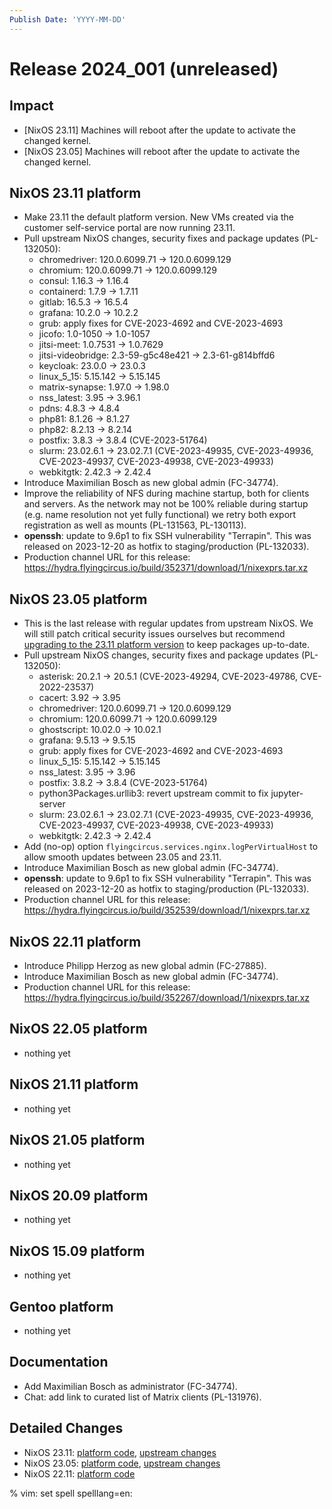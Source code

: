 ```yaml
---
Publish Date: 'YYYY-MM-DD'
---
```


# Release 2024_001 (unreleased)

## Impact

- \[NixOS 23.11\] Machines will reboot after the update to activate the changed kernel.
- \[NixOS 23.05\] Machines will reboot after the update to activate the changed kernel.

## NixOS 23.11 platform

- Make 23.11 the default platform version. New VMs created via the customer self-service portal
  are now running 23.11.
- Pull upstream NixOS changes, security fixes and package updates (PL-132050):
  - chromedriver: 120.0.6099.71 -> 120.0.6099.129
  - chromium: 120.0.6099.71 -> 120.0.6099.129
  - consul: 1.16.3 -> 1.16.4
  - containerd: 1.7.9 -> 1.7.11
  - gitlab: 16.5.3 -> 16.5.4
  - grafana: 10.2.0 -> 10.2.2
  - grub: apply fixes for CVE-2023-4692 and CVE-2023-4693
  - jicofo: 1.0-1050 -> 1.0-1057
  - jitsi-meet: 1.0.7531 -> 1.0.7629
  - jitsi-videobridge: 2.3-59-g5c48e421 -> 2.3-61-g814bffd6
  - keycloak: 23.0.0 -> 23.0.3
  - linux_5_15: 5.15.142 -> 5.15.145
  - matrix-synapse: 1.97.0 -> 1.98.0
  - nss_latest: 3.95 -> 3.96.1
  - pdns: 4.8.3 -> 4.8.4
  - php81: 8.1.26 -> 8.1.27
  - php82: 8.2.13 -> 8.2.14
  - postfix: 3.8.3 -> 3.8.4 (CVE-2023-51764)
  - slurm: 23.02.6.1 -> 23.02.7.1 (CVE-2023-49935, CVE-2023-49936, CVE-2023-49937, CVE-2023-49938, CVE-2023-49933)
  - webkitgtk: 2.42.3 → 2.42.4
- Introduce Maximilian Bosch as new global admin (FC-34774).
- Improve the reliability of NFS during machine startup, both for clients and
  servers. As the network may not be 100% reliable during startup (e.g. name
  resolution not yet fully functional) we retry both export registration as
  well as mounts (PL-131563, PL-130113).
- **openssh**: update to 9.6p1 to fix SSH vulnerability "Terrapin".
  This was released on 2023-12-20 as hotfix to staging/production (PL-132033).
- Production channel URL for this release: https://hydra.flyingcircus.io/build/352371/download/1/nixexprs.tar.xz

## NixOS 23.05 platform

- This is the last release with regular updates from upstream NixOS.
  We will still patch critical security issues ourselves but recommend
  [upgrading to the 23.11 platform version](https://doc.flyingcircus.io/roles/fc-23.11-production/upgrade.html)
  to keep packages up-to-date.
- Pull upstream NixOS changes, security fixes and package updates (PL-132050):
  - asterisk: 20.2.1 -> 20.5.1 (CVE-2023-49294, CVE-2023-49786, CVE-2022-23537)
  - cacert: 3.92 -> 3.95
  - chromedriver: 120.0.6099.71 -> 120.0.6099.129
  - chromium: 120.0.6099.71 -> 120.0.6099.129
  - ghostscript: 10.02.0 -> 10.02.1
  - grafana: 9.5.13 -> 9.5.15
  - grub: apply fixes for CVE-2023-4692 and CVE-2023-4693
  - linux_5_15: 5.15.142 -> 5.15.145
  - nss_latest: 3.95 -> 3.96
  - postfix: 3.8.2 -> 3.8.4 (CVE-2023-51764)
  - python3Packages.urllib3: revert upstream commit to fix jupyter-server
  - slurm: 23.02.6.1 -> 23.02.7.1 (CVE-2023-49935, CVE-2023-49936, CVE-2023-49937, CVE-2023-49938, CVE-2023-49933)
  - webkitgtk: 2.42.3 → 2.42.4
- Add (no-op) option `flyingcircus.services.nginx.logPerVirtualHost` to allow
  smooth updates between 23.05 and 23.11.
- Introduce Maximilian Bosch as new global admin (FC-34774).
- **openssh**: update to 9.6p1 to fix SSH vulnerability "Terrapin".
  This was released on 2023-12-20 as hotfix to staging/production (PL-132033).
- Production channel URL for this release: https://hydra.flyingcircus.io/build/352539/download/1/nixexprs.tar.xz

## NixOS 22.11 platform

- Introduce Philipp Herzog as new global admin (FC-27885).
- Introduce Maximilian Bosch as new global admin (FC-34774).
- Production channel URL for this release: https://hydra.flyingcircus.io/build/352267/download/1/nixexprs.tar.xz

## NixOS 22.05 platform

- nothing yet

## NixOS 21.11 platform

- nothing yet

## NixOS 21.05 platform

- nothing yet

## NixOS 20.09 platform

- nothing yet

## NixOS 15.09 platform

- nothing yet

## Gentoo platform

- nothing yet

## Documentation

- Add Maximilian Bosch as administrator (FC-34774).
- Chat: add link to curated list of Matrix clients (PL-131976).

## Detailed Changes

- NixOS 23.11: [platform code](https://github.com/flyingcircusio/fc-nixos/compare/fc/r2023_033/23.11...5b70e80452f63d3591e158474a116ec4826875a7),
 [upstream changes](https://github.com/flyingcircusio/nixpkgs/compare/2370ae203043de61d67ddeee10753d3a557cf68c...5e75070eaa501746b12067f4c7d50598550e5482)
- NixOS 23.05: [platform code](https://github.com/flyingcircusio/fc-nixos/compare/fc/r2023_033/23.05...fcac45f66d4b7be43c34d1a9c0c05bf4f70054f9),
 [upstream changes](https://github.com/flyingcircusio/nixpkgs/compare/e8b676d267c5024421cf177527f271da5a0c6344...0337338999a6aa4d294b9b5f71294787de04e673)
- NixOS 22.11: [platform code](https://github.com/flyingcircusio/fc-nixos/compare/fc/r2023_026/22.11...1620614fa5526e15d6cfb094a060faa9600e9887)

% vim: set spell spelllang=en:
